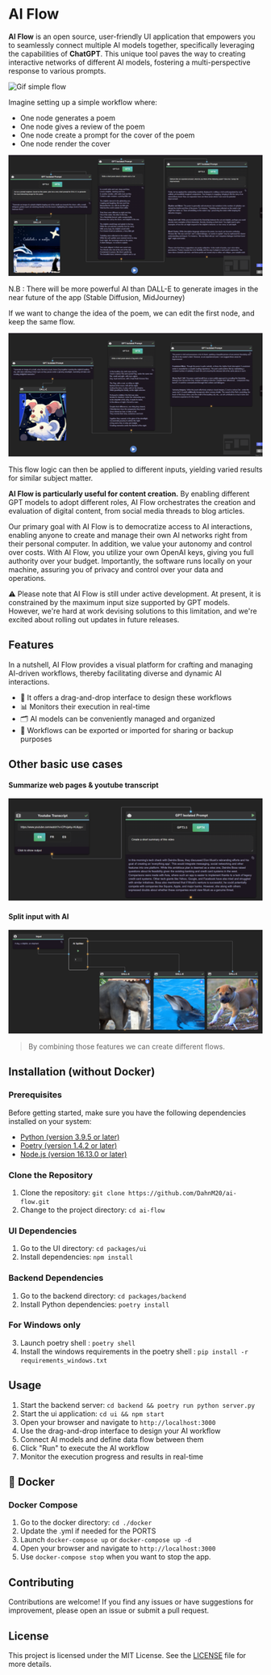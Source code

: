 # AI Flow

**AI Flow** is an open source, user-friendly UI application that empowers you to seamlessly connect multiple AI models together, specifically leveraging the capabilities of **ChatGPT**. This unique tool paves the way to creating interactive networks of different AI models, fostering a multi-perspective response to various prompts.

![Gif simple flow](assets/gif-scenario-1.gif)

Imagine setting up a simple workflow where:

- One node generates a poem
- One node gives a review of the poem
- One node create a prompt for the cover of the poem
- One node render the cover

![image-scenario-1-1](assets/scenario-1-1.png)

N.B : There will be more powerful AI than DALL-E to generate images in the near future of the app (Stable Diffusion, MidJourney)

If we want to change the idea of the poem, we can edit the first node, and keep the same flow. 

![image-scenario-1-2](assets/scenario-1-2.png)

This flow logic can then be applied to different inputs, yielding varied results for similar subject matter. 

**AI Flow is particularly useful for content creation.** By enabling different GPT models to adopt different roles, AI Flow orchestrates the creation and evaluation of digital content, from social media threads to blog articles. 


Our primary goal with AI Flow is to democratize access to AI interactions, enabling anyone to create and manage their own AI networks right from their personal computer. In addition, we value your autonomy and control over costs. With AI Flow, you utilize your own OpenAI keys, giving you full authority over your budget. Importantly, the software runs locally on your machine, assuring you of privacy and control over your data and operations.

⚠️ Please note that AI Flow is still under active development. At present, it is constrained by the maximum input size supported by GPT models. However, we're hard at work devising solutions to this limitation, and we're excited about rolling out updates in future releases.

## Features

In a nutshell, AI Flow provides a visual platform for crafting and managing AI-driven workflows, thereby facilitating diverse and dynamic AI interactions.

- 🎨 It offers a drag-and-drop interface to design these workflows
- 📊 Monitors their execution in real-time
- 🗂️ AI models can be conveniently managed and organized
- 💾 Workflows can be exported or imported for sharing or backup purposes

## Other basic use cases

#### Summarize web pages & youtube transcript

![image-summary](assets/summary.png)

#### Split input with AI 

![image-summary](assets/split-input.png)

> By combining those features we can create different flows.
## Installation (without Docker)

### Prerequisites

Before getting started, make sure you have the following dependencies installed on your system:

- [Python (version 3.9.5 or later)](https://www.python.org/downloads/)
- [Poetry (version 1.4.2 or later)](https://python-poetry.org/docs/#installation)
- [Node.js (version 16.13.0 or later)](https://nodejs.org/en/download/)

### Clone the Repository

1. Clone the repository: `git clone https://github.com/DahnM20/ai-flow.git`
2. Change to the project directory: `cd ai-flow`

### UI Dependencies
1. Go to the UI directory: `cd packages/ui`
2. Install dependencies: `npm install`

### Backend Dependencies
1. Go to the backend directory: `cd packages/backend`
2. Install Python dependencies: `poetry install`
   
### For Windows only
3. Launch poetry shell : `poetry shell`
4. Install the windows requirements in the poetry shell : `pip install -r requirements_windows.txt`

## Usage

1. Start the backend server: `cd backend && poetry run python server.py`
2. Start the ui application: `cd ui && npm start`
3. Open your browser and navigate to `http://localhost:3000`
4. Use the drag-and-drop interface to design your AI workflow
5. Connect AI models and define data flow between them
6. Click "Run" to execute the AI workflow
7. Monitor the execution progress and results in real-time


## 🐳 Docker

### Docker Compose

1. Go to the docker directory: `cd ./docker`
2. Update the .yml if needed for the PORTS
3. Launch `docker-compose up` or `docker-compose up -d`
4. Open your browser and navigate to `http://localhost:3000`
5. Use `docker-compose stop` when you want to stop the app. 

## Contributing

Contributions are welcome! If you find any issues or have suggestions for improvement, please open an issue or submit a pull request.

## License

This project is licensed under the MIT License. See the [LICENSE](LICENSE) file for more details.
